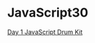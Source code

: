 # JavaScript30
[Day 1 JavaScript Drum Kit](https://chloelo.github.io/JavaScript30/01-JavaScript_Drum_Kit/index-chloe.html)
